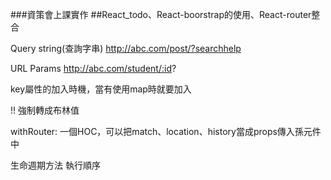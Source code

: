 ###資策會上課實作
##React_todo、React-boorstrap的使用、React-router整合

Query string(查詢字串)
http://abc.com/post/?searchhelp

URL Params
http://abc.com/student/:id?

key屬性的加入時機，當有使用map時就要加入

!! 強制轉成布林值

withRouter: 一個HOC，可以把match、location、history當成props傳入孫元件中

生命週期方法 執行順序

